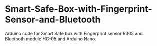 # Smart-Safe-Box-with-Fingerprint-Sensor-and-Bluetooth
Arduino code for Smart Safe box with Fingerprint sensor R305 and Bluetooth module HC-05 and Arduino Nano.
